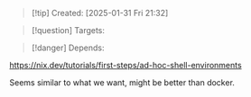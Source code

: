 
>[!tip] Created: [2025-01-31 Fri 21:32]

>[!question] Targets: 

>[!danger] Depends: 

https://nix.dev/tutorials/first-steps/ad-hoc-shell-environments

Seems similar to what we want, might be better than docker.